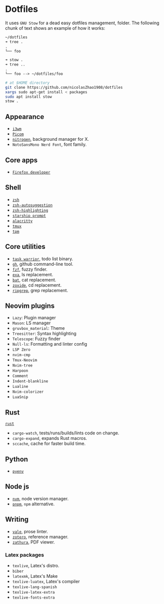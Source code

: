 # Dotfiles

It uses `GNU Stow` for a dead easy dotfiles management, folder. The following
chunk of text shows an example of how it works:

```txt
~/dotfiles
➜ tree .
.
└── foo

➜ stow .
➜ tree ..
.
└── foo --> ~/dotfiles/foo
```

```bash
# at $HOME directory
git clone https://github.com/nicolasZhao1908/dotfiles
xargs sudo apt-get install < packages
sudo apt install stow
stow .
```

## Appearance

- [`i3wm`](https://i3wm.org/)
- [`Picom`](https://github.com/yshui/picom)
- [`nitrogen`](https://nitrogenproject.com/downloads), background manager for X.
- `NotoSansMono Nerd Font`, font family.

## Core apps

- [`Firefox developer`](https://www.mozilla.org/en-US/firefox/developer/)

## Shell

- [`zsh`](https://www.zsh.org/)
- [`zsh-autosuggestion`](https://github.com/zsh-users/zsh-syntax-highlighting)
- [`zsh-highlighting`](https://github.com/zsh-users/zsh-syntax-highlighting)
- [`starship prompt`](https://starship.rs)
- [`alacritty`](https://github.com/alacritty/alacritty/blob/master/INSTALL.md)
- [`tmux`](https://github.com/tmux/tmux/wiki/Installing)
- [`tpm`](https://github.com/tmux-plugins/tpm)

## Core utilities

- [`task warrior`](https://taskwarrior.org/), todo list binary.
- [`gh`](https://cli.github.com/), github command-line tool.
- [`fzf`](https://github.com/junegunn/fzf), fuzzy finder.
- [`exa`](https://github.com/ogham/exa), ls replacement.
- [`bat`](https://github.com/sharkdp/bat), cat replacement.
- [`zoxide`](https://github.com/ajeetdsouza/zoxide), cd replacement.
- [`ripgrep`](https://github.com/BurntSushi/ripgrep), grep replacement.

## Neovim plugins

- `Lazy`: Plugin manager
- `Mason`: LS manager
- `gruvbox_material`: Theme
- `Treesitter`: Syntax highlighting
- `Telescope`: Fuzzy finder
- `Null-ls`: Formatting and linter config
- `LSP Zero`
- `nvim-cmp`
- `Tmux-Neovim`
- `Nvim-tree`
- `Harpoon`
- `Comment`
- `Indent-blankline`
- `Lualine`
- `Nvim-colorizer`
- `LuaSnip`

## Rust

[`rust`](https://www.rust-lang.org/learn/get-started)

- `cargo-watch`, tests/runs/builds/lints code on change.
- `cargo-expand`, expands Rust macros.
- `sccache`, cache for faster build time.

## Python

- [`pyenv`](https://github.com/pyenv/pyenv#automatic-installer)

## Node js

- [`nvm`](https://github.com/nvm-sh/nvm), node version manager.
- [`pnpm`](https://pnpm.io/), `npm` alternative.

## Writing

- [`vale`](https://vale.sh/), prose linter.
- [`zotero`](https://www.zotero.org/), reference manager.
- [`zathura`](https://pwmt.org/projects/zathura/), PDF viewer.

### Latex packages

- `texlive`, Latex's distro.
- `biber`
- `latexmk`, Latex's Make
- `texlive-luatex`, Latex's compiler
- `texlive-lang-spanish`
- `texlive-latex-extra`
- `texlive-fonts-extra`
